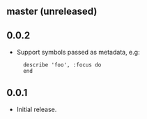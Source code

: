 ## master (unreleased)

## 0.0.2

* Support symbols passed as metadata, e.g:

        describe 'foo', :focus do
        end

## 0.0.1

* Initial release.
